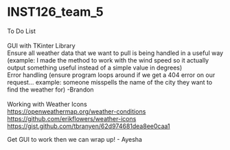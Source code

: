 # INST126_team_5

To Do List<br>
<br>
GUI with TKinter Library <br>
Ensure all weather data that we want to pull is being handled in a useful way (example: I made the method to work with the wind speed so it 
  actually output something useful instead of a simple value in degrees) <br>
Error handling (ensure program loops around if we get a 404 error on our request... example: someone misspells the name of the city they want to find the weather for) -Brandon<br>
<br>
Working with Weather Icons <br>
https://openweathermap.org/weather-conditions <br>
https://github.com/erikflowers/weather-icons <br>
https://gist.github.com/tbranyen/62d974681dea8ee0caa1 <br>


Get GUI to work then we can wrap up! - Ayesha <br> 
